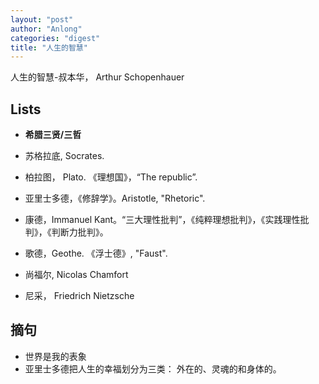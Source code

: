 ```yaml
---
layout: "post"
author: "Anlong"
categories: "digest"
title: "人生的智慧"
---
```


人生的智慧-叔本华， Arthur Schopenhauer

## Lists
- **希腊三贤/三哲**
- 苏格拉底, Socrates.
- 柏拉图， Plato. 《理想国》，“The republic”. 
- 亚里士多德，《修辞学》。Aristotle, "Rhetoric".

- 康德，Immanuel Kant。“三大理性批判”，《纯粹理想批判》，《实践理性批判》，《判断力批判》。
- 歌德，Geothe. 《浮士德》, "Faust".
- 尚福尔, Nicolas Chamfort
- 尼采， Friedrich Nietzsche

## 摘句
- 世界是我的表象
- 亚里士多德把人生的幸福划分为三类： 外在的、灵魂的和身体的。
